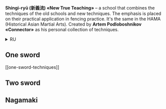 **Shingi-ryū (新義流) «New True Teaching»** – a school that combines the techniques of the old schools and new techniques. The emphasis is placed on their practical application in fencing practice. It's the same in the HAMA (Historical Asian Martial Arts). Created by **Artem Podloboshnikov «Connector»** as his personal collection of techniques.
<details>
<summary>RU</summary>
<b>Шинги-рю (新義流) «Новое истинное учение»</b> – школа, сочетающая приёмы старых школ и новые техники. Акцент делается на их практическом применении в фехтовании. Для той же HAMA (Historical Asian Martial Arts). Созданное <b>Артёмом Подлобошниковым «Соединителем»</b> как его личный сборник приёмов.
</details>

## One sword
[[one-sword-techniques]]
## Two sword

## Nagamaki